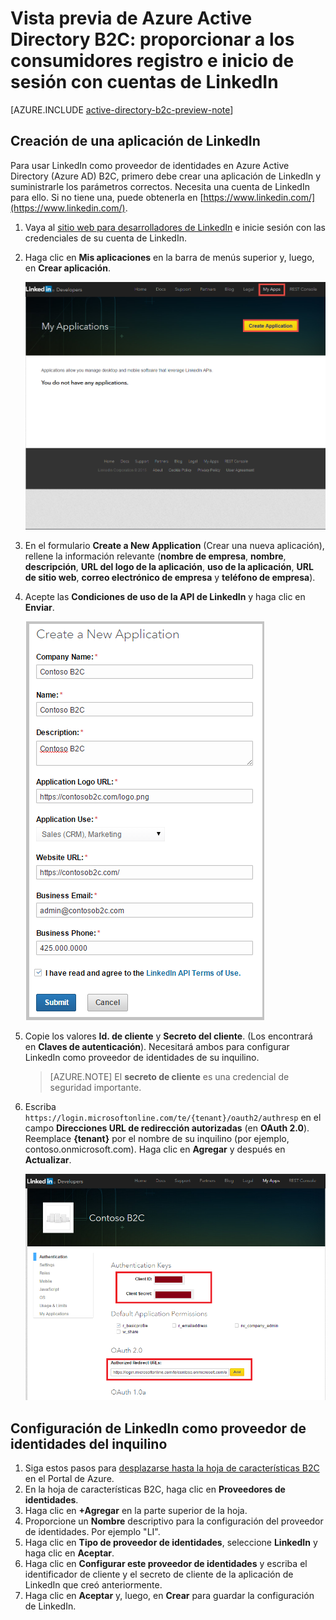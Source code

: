 <properties
	pageTitle="Vista previa de Azure Active Directory B2C: Configuración de LinkedIn | Microsoft Azure"
	description="Proporcionar a los consumidores registro e inicio de sesión con cuentas de LinkedIn en las aplicaciones protegidas por Azure Active Directory B2C"
	services="active-directory-b2c"
	documentationCenter=""
	authors="swkrish"
	manager="msmbaldwin"
	editor="bryanla"/>

<tags
	ms.service="active-directory-b2c"
	ms.workload="identity"
	ms.tgt_pltfrm="na"
	ms.devlang="na"
	ms.topic="article"
	ms.date="01/12/2016"
	ms.author="swkrish"/>

# Vista previa de Azure Active Directory B2C: proporcionar a los consumidores registro e inicio de sesión con cuentas de LinkedIn

[AZURE.INCLUDE [active-directory-b2c-preview-note](../../includes/active-directory-b2c-preview-note.md)]

## Creación de una aplicación de LinkedIn

Para usar LinkedIn como proveedor de identidades en Azure Active Directory (Azure AD) B2C, primero debe crear una aplicación de LinkedIn y suministrarle los parámetros correctos. Necesita una cuenta de LinkedIn para ello. Si no tiene una, puede obtenerla en [https://www.linkedin.com/](https://www.linkedin.com/).

1. Vaya al [sitio web para desarrolladores de LinkedIn](https://www.developer.linkedin.com/) e inicie sesión con las credenciales de su cuenta de LinkedIn.
2. Haga clic en **Mis aplicaciones** en la barra de menús superior y, luego, en **Crear aplicación**.

    ![LinkedIn - nueva aplicación](./media/active-directory-b2c-setup-li-app/linkedin-new-app.png)

3. En el formulario **Create a New Application** (Crear una nueva aplicación), rellene la información relevante (**nombre de empresa**, **nombre**, **descripción**, **URL del logo de la aplicación**, **uso de la aplicación**, **URL de sitio web**, **correo electrónico de empresa** y **teléfono de empresa**).
4. Acepte las **Condiciones de uso de la API de LinkedIn** y haga clic en **Enviar**.

    ![LinkedIn - registrar aplicación](./media/active-directory-b2c-setup-li-app/linkedin-register-app.png)

5. Copie los valores **Id. de cliente** y **Secreto del cliente**. (Los encontrará en **Claves de autenticación**). Necesitará ambos para configurar LinkedIn como proveedor de identidades de su inquilino.

	>[AZURE.NOTE] El **secreto de cliente** es una credencial de seguridad importante.

6. Escriba `https://login.microsoftonline.com/te/{tenant}/oauth2/authresp` en el campo **Direcciones URL de redirección autorizadas** (en **OAuth 2.0**). Reemplace **{tenant}** por el nombre de su inquilino (por ejemplo, contoso.onmicrosoft.com). Haga clic en **Agregar** y después en **Actualizar**.

    ![LinkedIn - configurar aplicación](./media/active-directory-b2c-setup-li-app/linkedin-setup.png)

## Configuración de LinkedIn como proveedor de identidades del inquilino

1. Siga estos pasos para [desplazarse hasta la hoja de características B2C](active-directory-b2c-app-registration.md#navigate-to-the-b2c-features-blade) en el Portal de Azure.
2. En la hoja de características B2C, haga clic en **Proveedores de identidades**.
3. Haga clic en **+Agregar** en la parte superior de la hoja.
4. Proporcione un **Nombre** descriptivo para la configuración del proveedor de identidades. Por ejemplo "LI".
5. Haga clic en **Tipo de proveedor de identidades**, seleccione **LinkedIn** y haga clic en **Aceptar**.
6. Haga clic en **Configurar este proveedor de identidades** y escriba el identificador de cliente y el secreto de cliente de la aplicación de LinkedIn que creó anteriormente.
7. Haga clic en **Aceptar** y, luego, en **Crear** para guardar la configuración de LinkedIn.

<!---HONumber=AcomDC_0224_2016-->